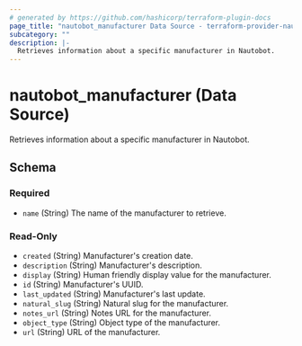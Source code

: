 ```yaml
---
# generated by https://github.com/hashicorp/terraform-plugin-docs
page_title: "nautobot_manufacturer Data Source - terraform-provider-nautobot"
subcategory: ""
description: |-
  Retrieves information about a specific manufacturer in Nautobot.
---
```


# nautobot_manufacturer (Data Source)

Retrieves information about a specific manufacturer in Nautobot.



<!-- schema generated by tfplugindocs -->
## Schema

### Required

- `name` (String) The name of the manufacturer to retrieve.

### Read-Only

- `created` (String) Manufacturer's creation date.
- `description` (String) Manufacturer's description.
- `display` (String) Human friendly display value for the manufacturer.
- `id` (String) Manufacturer's UUID.
- `last_updated` (String) Manufacturer's last update.
- `natural_slug` (String) Natural slug for the manufacturer.
- `notes_url` (String) Notes URL for the manufacturer.
- `object_type` (String) Object type of the manufacturer.
- `url` (String) URL of the manufacturer.


